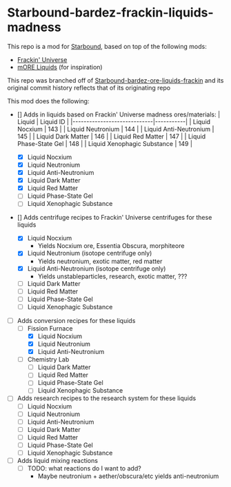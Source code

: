 # Starbound-bardez-frackin-liquids-madness

This repo is a mod for [Starbound](https://playstarbound.com/), based on top of the following mods:
- [Frackin' Universe](https://steamcommunity.com/sharedfiles/filedetails/?id=729480149) 
- [mORE Liquids](https://steamcommunity.com/sharedfiles/filedetails/?id=1318339314) (for inspiration)

This repo was branched off of [Starbound-bardez-ore-liquids-frackin](https://github.com/BardezAnAvatar/Starbound-bardez-ore-liquids-frackin) and its original commit history reflects that of its originating repo

This mod does the following:

- [] Adds in liquids based on Frackin' Universe madness ores/materials:
    | Liquid                      | Liquid ID |
    |-----------------------------|-----------|
    | Liquid Nocxium              | 143       |
    | Liquid Neutronium           | 144       |
    | Liquid Anti-Neutronium      | 145       |
    | Liquid Dark Matter          | 146       |
    | Liquid Red Matter           | 147       |
    | Liquid Phase-State Gel      | 148       |
    | Liquid Xenophagic Substance | 149       |

  - [X] Liquid Nocxium
  - [X] Liquid Neutronium
  - [X] Liquid Anti-Neutronium
  - [X] Liquid Dark Matter
  - [X] Liquid Red Matter
  - [ ] Liquid Phase-State Gel
  - [ ] Liquid Xenophagic Substance
- [] Adds centrifuge recipes to Frackin' Universe centrifuges for these liquids
  - [X] Liquid Nocxium
    - Yields Nocxium ore, Essentia Obscura, morphiteore
  - [X] Liquid Neutronium (isotope centrifuge only)
    - Yields neutronium, exotic matter, red matter  
  - [X] Liquid Anti-Neutronium (isotope centrifuge only)
    - Yields unstableparticles, research, exotic matter, ???
  - [ ] Liquid Dark Matter
  - [ ] Liquid Red Matter
  - [ ] Liquid Phase-State Gel
  - [ ] Liquid Xenophagic Substance
- [ ] Adds conversion recipes for these liquids
  - [ ] Fission Furnace
    - [X] Liquid Nocxium
    - [X] Liquid Neutronium
    - [X] Liquid Anti-Neutronium
  - [ ] Chemistry Lab
    - [ ] Liquid Dark Matter
    - [ ] Liquid Red Matter
    - [ ] Liquid Phase-State Gel
    - [ ] Liquid Xenophagic Substance
- [ ] Adds research recipes to the research system for these liquids
  - [ ] Liquid Nocxium
  - [ ] Liquid Neutronium
  - [ ] Liquid Anti-Neutronium
  - [ ] Liquid Dark Matter
  - [ ] Liquid Red Matter
  - [ ] Liquid Phase-State Gel
  - [ ] Liquid Xenophagic Substance
- [ ] Adds liquid mixing reactions
  - [ ] TODO: what reactions do I want to add?
    - Maybe neutronium + aether/obscura/etc yields anti-neutronium